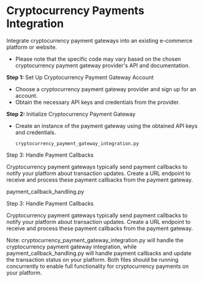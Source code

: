 # Cryptocurrency Payments Integration
Integrate cryptocurrency payment gateways into an existing e-commerce platform or website.

- Please note that the specific code may vary based on the chosen cryptocurrency payment gateway provider's API and documentation.

__Step 1:__ Set Up Cryptocurrency Payment Gateway Account

 - Choose a cryptocurrency payment gateway provider and sign up for an account.
 - Obtain the necessary API keys and credentials from the provider.
   
__Step 2:__  Initialize Cryptocurrency Payment Gateway

 - Create an instance of the payment gateway using the obtained API keys and credentials.
   
   ```
   cryptocurrency_payment_gateway_integration.py
   ``` 

Step 3: Handle Payment Callbacks

Cryptocurrency payment gateways typically send payment callbacks to notify your platform about transaction updates.
Create a URL endpoint to receive and process these payment callbacks from the payment gateway.

payment_callback_handling.py

Step 3: Handle Payment Callbacks

Cryptocurrency payment gateways typically send payment callbacks to notify your platform about transaction updates.
Create a URL endpoint to receive and process these payment callbacks from the payment gateway.

Note: cryptocurrency_payment_gateway_integration.py  will handle the cryptocurrency payment gateway integration, while payment_callback_handling.py will handle payment callbacks and update the transaction status on your platform. Both files should be running concurrently to enable full functionality for cryptocurrency payments on your platform.
